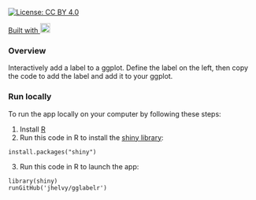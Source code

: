 
[![License: CC BY 4.0](https://img.shields.io/badge/License-CC%20BY%204.0-lightgrey.svg)](https://creativecommons.org/licenses/by/4.0/)

<a href="https://github.com/jhelvy/gglabelr" target="_blank">
<i class="fa fa-github fa-lg"></i></a>
<a href="https://shiny.rstudio.com/" target="_blank">Built with <img alt="Shiny" src="https://www.rstudio.com/wp-content/uploads/2014/04/shiny.png" height="20"></a>

### Overview

Interactively add a label to a ggplot. Define the label on the left, then copy the code to add the label and add it to your ggplot.

### Run locally

To run the app locally on your computer by following these steps:

1. Install [R](https://cloud.r-project.org/)
2. Run this code in R to install the [shiny library](https://shiny.rstudio.com/):

```
install.packages("shiny")
```

3. Run this code in R to launch the app:

```
library(shiny)
runGitHub('jhelvy/gglabelr')
```
